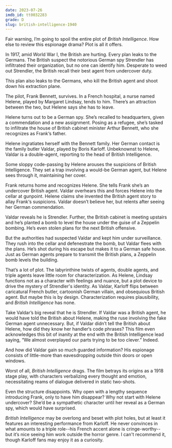 ```yaml
---
date: 2023-07-26
imdb_id: tt0032283
grade: D
slug: british-intelligence-1940
---
```


Fair warning, I’m going to spoil the entire plot of _British Intelligence_. How else to review this espionage drama? Plot is all it offers.

In 1917, amid World War I, the British are hurting. Every plan leaks to the Germans. The British suspect the notorious German spy Strendler has infiltrated their organization, but no one can identify him. Desperate to weed out Strendler, the British recall their best agent from undercover duty.

This plan also leaks to the Germans, who kill the British agent and shoot down his extraction plane.

The pilot, Frank Bennett, survives. In a French hospital, a nurse named Helene, played by Margaret Lindsay, tends to him. There’s an attraction between the two, but Helene says she has to leave.

Helene turns out to be a German spy. She’s recalled to headquarters, given a commendation and a new assignment. Posing as a refugee, she’s tasked to infiltrate the house of British cabinet minister Arthur Bennett, who she recognizes as Frank‘s father.

Helene ingratiates herself with the Bennett family. Her German contact is the family butler Valdar, played by Boris Karloff. Unbeknownst to Helene, Valdar is a double-agent, reporting to the head of British Intelligence.

Some sloppy code-passing by Helene arouses the suspicions of British Intelligence. They set a trap involving a would-be German agent, but Helene sees through it, maintaining her cover.

Frank returns home and recognizes Helene. She tells Frank she’s an undercover British agent. Valdar overhears this and forces Helene into the cellar at gunpoint. Helene claims she invented the British agent story to allay Frank‘s suspicions. Valdar doesn’t believe her, but relents after seeing her German commendation.

Valdar reveals he is Strendler. Further, the British cabinet is meeting upstairs and he’s planted a bomb to level the house under the guise of a Zeppelin bombing. He’s even stolen plans for the next British offensive.

But the authorities had suspected Valdar and kept him under surveillance. They rush into the cellar and defenestrate the bomb, but Valdar flees with the plans. He’s shot during his escape but makes it to a German safe house. Just as German agents prepare to transmit the British plans, a Zeppelin bomb levels the building.

That’s a lot of plot. The labyrinthine twists of agents, double agents, and triple agents leave little room for characterization. As Helene, Lindsay functions not as a character with feelings and nuance, but a plot device to drive the mystery of Strendler's identity. As Valdar, Karloff flips between caricatural French butler, cartoonish German villain, and obsequious British agent. But maybe this is by design. Characterization requires plausibility, and _British Intelligence_ has none.

Take Valdar’s big reveal that he is Strendler. If Valdar was a British agent, he would have told the British about Helene, making the ruse involving the fake German agent unnecessary. But, if Valdar didn’t tell the British about Helene, how did they know her handler‘s code phrases? This film even acknowledges this bit of inanity at the end with the British Intelligence lead saying, “We almost overplayed our parts trying to be too clever.” Indeed.

And how did Valdar gain so much guarded information? His espionage consists of little-more than eavesdropping outside thin doors or open windows.

Worst of all, _British Intelligence_ drags. The film betrays its origins as a 1918 stage play, with characters verbalizing every thought and emotion, necessitating reams of dialogue delivered in static two-shots.

Even the structure disappoints. Why open with a lengthy sequence introducing Frank, only to have him disappear? Why not start with Helene undercover? She’d be a sympathetic character until her reveal as a German spy, which would have surprised.

_British Intelligence_ may be overlong and beset with plot holes, but at least it features an interesting performance from Karloff. He never convinces in what amounts to a triple role--his French accent alone is cringe-worthy--but it’s nice seeing him work outside the horror genre. I can't recommend it, though Karloff fans may enjoy it as a curiosity.
